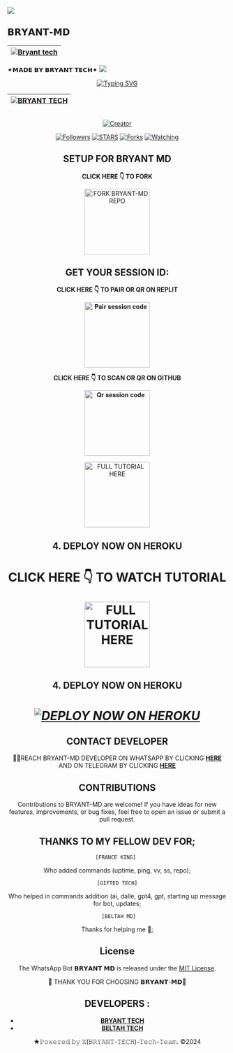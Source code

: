 <a><img src='https://i.imgur.com/LyHic3i.gif'/></a>
## 𝗕𝗥𝗬𝗔𝗡𝗧-𝗠𝗗
| [![Bryant tech](https://telegra.ph/file/46e08bf70656323d4a990.jpg?lenght=50width=50?lenght=50width=50)](https://github.com/Elsa2090)|
|----|
   ✦𝗠𝗔𝗗𝗘 𝗕𝗬 𝗕𝗥𝗬𝗔𝗡𝗧 𝗧𝗘𝗖𝗛✦
<a><img src='https://i.imgur.com/LyHic3i.gif'/></a>

<div align="center">
<a href="https://git.io/typing-svg"><img src="https://readme-typing-svg.demolab.com?font=Black+Ops+One&size=50&pause=1000&color=1BAFBAFF&center=true&width=910&height=100&lines=𝗕𝗥𝗬𝗔𝗡𝗧+𝗠𝗗;A+WHATSAPP+BOT;CREATED+BY+𝗕𝗥𝗬𝗔𝗡𝗧+𝗧𝗘𝗖𝗛" alt="Typing SVG" /></a>
  </p>
<div align="center">

| [![BRYANT TECH](https://telegra.ph/file/68462d41448df9ed51454.jpg?lenght=50width=50)](https://github.com/Elsa2090)|
|----|

<p align="center">
  <a href="#"><img src="http://readme-typing-svg.herokuapp.com?color=d1fa02&center=true&vCenter=true&multiline=false&lines=𝗕𝗥𝗬𝗔𝗡𝗧-𝗠𝗗+RESPONDS+FAST" alt="">
</p>
<p align="center">
<a href="#"><img title="Creator" src="https://img.shields.io/badge/Creator-𝗕𝗥𝗬𝗔𝗡𝗧 𝗧𝗘𝗖𝗛-blue.svg?style=for-the-badge&logo=github"></a>
<p/>
<p align="center">
<a href="https://github.com/Elsa2090?tab=followers"><img title="Followers" src="https://img.shields.io/github/followers/Elsa2090?label=Followers&style=social"></a>
<a href="https://github.com/Elsa2090/Bryant-md/stargazers/"><img title="STARS" src="https://img.shields.io/github/stars/Elsa2090/Bryant-md?&style=social"></a>
<a href="https://github.com/Elsa2090/Bryant-md/network/members"><img title="Forks" src="https://img.shields.io/github/forks/Elsa2090/Bryant-md?style=social"></a>
<a href="https://github.com/Elsa2090/Bryant-md/watchers"><img title="Watching" src="https://img.shields.io/github/watchers/Elsa2090/Bryant-md?label=Watching&style=social"></a>
  
## SETUP FOR BRYANT MD

**CLICK HERE 👇 TO FORK**

<a href="https://github.com/Elsa2090/Bryant-md/fork"><img src="https://img.shields.io/badge/BRYANT-MD-black" alt="FORK BRYANT-MD REPO" width="150"></a>

## GET YOUR SESSION ID: 

**CLICK HERE 👇 TO PAIR OR QR ON REPLIT**

<a href="https://replit.com/@arcanedream77/bryantmd-sessionid?v=1"><img src="https://img.shields.io/badge/Pair%20session%20code-white" alt="𝐏𝐚𝐢𝐫 𝐬𝐞𝐬𝐬𝐢𝐨𝐧 𝐜𝐨𝐝𝐞" width="150"></a>

**CLICK HERE 👇 TO SCAN OR QR ON GITHUB**

<a href="https://46ebb1bb-978f-499f-af19-7f5ea59e3d8a-00-19sifqx19lkql.worf.replit.dev/"><img src="https://img.shields.io/badge/QR%20session%20code-gold" alt="𝐐𝐫 𝐬𝐞𝐬𝐬𝐢𝐨𝐧 𝐜𝐨𝐝𝐞" width="150"></a>

<a href="https://www.youtube.com/@BryantXtech"><img src="https://img.shields.io/badge/WATCH%20FULL%20TUTORIAL-red" alt="FULL TUTORIAL HERE" width="150"></a>


## 4. DEPLOY NOW ON HEROKU 
<h1 align="center">

 

**CLICK HERE 👇 TO WATCH TUTORIAL**

<a href="https://www.youtube.com/@BryantXtech"><img src="https://img.shields.io/badge/WATCH%20FULL%20TUTORIAL-red" alt="FULL TUTORIAL HERE" width="150"></a>


## 4. DEPLOY NOW ON HEROKU 
<h1 align="center">
 
 ***[![DEPLOY NOW ON HEROKU](https://www.herokucdn.com/deploy/button.svg)](https://dashboard.heroku.com/new?button-url=https://github.com/Elsa2090/Bryant-md&template=https://github.com/Elsa2090/Bryant-md.git)***

 ## CONTACT DEVELOPER

👨‍💻REACH BRYANT-MD DEVELOPER ON WHATSAPP BY CLICKING  [**HERE**](https://wa.me/233530729233)  AND ON TELEGRAM BY CLICKING  [**HERE**](https://t.me/KingBryant) 

## CONTRIBUTIONS

Contributions to BRYANT-MD are welcome! If you have ideas for new features, improvements, or bug fixes, feel free to open an issue or submit a pull request. <br>

  ## THANKS TO MY FELLOW DEV FOR;

    [FRANCE KING] 
    
Who added commands (uptime, ping, vv, ss, repo); <br>

    [GIFTED TECH]
    
Who helped in commands addition 
(ai, dalle, gpt4, gpt, starting up message for bot, updates; <br>

     [BELTAH MD]
     
Thanks for helping me 🙇; <br>

## License

The WhatsApp Bot 𝗕𝗥𝗬𝗔𝗡𝗧 𝗠𝗗 is released under the [MIT License](https://opensource.org/licenses/MIT).

🌟 THANK YOU FOR CHOOSING 𝗕𝗥𝗬𝗔𝗡𝗧-𝗠𝗗🌟

## DEVELOPERS :

- [**BRYANT TECH**](https://github.com/Elsa2090)
- [**BELTAH TECH**](https://github.com/Beltahmd)
  

★𝙿𝚘𝚠𝚎𝚛𝚎𝚍 𝚋𝚢 𝚇(𝙱𝚁𝚈𝙰𝙽𝚃-𝚃𝙴𝙲𝙷)-𝚃𝚎𝚌𝚑-𝚃𝚎𝚊𝚖. ©2024
